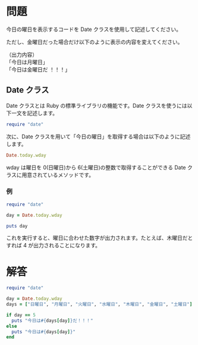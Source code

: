 # 問題

今日の曜日を表示するコードを Date クラスを使用して記述してください。

ただし、金曜日だった場合だけ以下のように表示の内容を変えてください。

（出力内容）  
「今日は月曜日」  
「今日は金曜日だ ！！！」

## Date クラス

Date クラスとは Ruby の標準ライブラリの機能です。Date クラスを使うには以下一文を記述します。

```ruby
require "date"
```

次に、Date クラスを用いて「今日の曜日」を取得する場合は以下のように記述します。

```ruby
Date.today.wday
```

wday は曜日を 0(日曜日)から 6(土曜日)の整数で取得することができる Date クラスに用意されているメソッドです。

### 例

```ruby
require "date"

day = Date.today.wday

puts day
```

これを実行すると、曜日に合わせた数字が出力されます。たとえば、木曜日だとすれば 4 が出力されることになります。

# 解答

```ruby
require "date"

day = Date.today.wday
days = ["日曜日", "月曜日", "火曜日", "水曜日", "木曜日", "金曜日", "土曜日"]

if day == 5
  puts "今日は#{days[day]}だ！！！"
else
  puts "今日は#{days[day]}"
end
```
